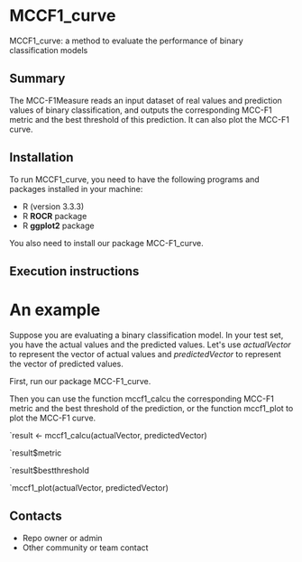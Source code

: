 # MCCF1_curve #

MCCF1_curve: a method to evaluate the performance of binary classification models

## Summary ##

The MCC-F1Measure reads an input dataset of real values and prediction values of binary classification, and outputs the corresponding MCC-F1 metric and the best threshold of this prediction. It can also plot the MCC-F1 curve.

## Installation ##

To run MCCF1_curve, you need to have the following programs and packages installed in your machine:

* R (version 3.3.3)
* R **ROCR** package
* R **ggplot2** package

You also need to install our package MCC-F1_curve.

## Execution instructions ##

# An example

Suppose you are evaluating a binary classification model. In your test set, you have the actual values and the predicted values. Let's use *actualVector* to represent the vector of actual values and *predictedVector* to represent the vector of predicted values.

First, run our package MCC-F1_curve.

Then you can use the function mccf1_calcu the corresponding MCC-F1 metric and the best threshold of the prediction, or the function mccf1_plot to plot the MCC-F1 curve.

`result <- mccf1_calcu(actualVector, predictedVector)

`result$metric

`result$bestthreshold

`mccf1_plot(actualVector, predictedVector)

## Contacts ##

* Repo owner or admin
* Other community or team contact
